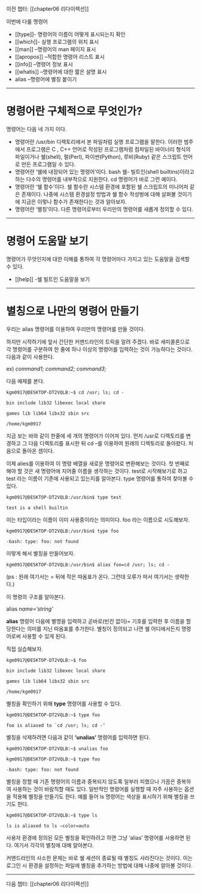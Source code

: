 
이전 챕터: [[chapter06 리다이렉션]]


이번에 다룰 명령어

- [[type]]- 명령어의 이름이 어떻게 표시되는지 확인
- [[which]]- 실행 프로그램의 위치 표시
- [[man]] –명령어의 man 페이지 표시
- [[apropos]] –적합한 명령어 리스트 표시
- [[info]] –명령어 정보 표시
- [[whatis]] –명령어에 대한 짧은 설명 표시
- alias –명령어에 별칭 붙이기


---
# 명령어란 구체적으로 무엇인가?

명령어는 다음 네 가지 이다.


- 명령어란 /usr/bin 디렉토리에서 본 파일처럼 실행 프로그램을 말한다. 이러한 범주에서 프로그램은 C , C++ 언어로 작성된 프로그램처럼 컴파일된 바이너리 형식의 파일이거나 쉘(shell), 펄(Perl), 파이썬(Python), 루비(Ruby) 같은 스크립트 언어로 만든 프로그램일 수 있다.
- 명령어란 ‘쉘에 내장되어 있는 명령어’이다. bash 쉘- 빌트인(shell builtins)이라고 하는 다수의 명령어를 내부적으로 지원한다. cd 명령어가 바로 그런 예이다.
- 명령어란 ‘쉘 함수’이다. 쉘 함수란 시스템 환경에 포함된 쉘 스크립트의 미니어처 같은 존재이다. 나중에 시스템 환경설정 방법과 쉘 함수 작성벙에 대해 살펴볼 것이기에 지금은 이렇나  함수가 존재한다는 것과 알아보자.
- 명령어란 ‘별칭’이다. 다른 명령어로부터 우리만의 명령어를 새롭게 정의할 수 있다.

---

# 명령어 도움말 보기


명령어가 무엇인지에 대한 이해를 통하여 각 명령어마다 가지고 있는 도움말을 검색할 수 있다.

- [[help]] -쉘 빌트인 도움말을 보기

---
# 별칭으로 나만의 명령어 만들기


우리는 alias 명령어를 이용하여 우리만의 명령어를 만들 것이다.

하지만 시작하기에 앞서 간단한 커맨드라인의 트릭을 알려 주겠다. 바로 세미콜론으로 각 명령어를 구분하여 한 줄에 하나 이상의 명령어를 입력하는 것이 가능하다는 것이다. 다음과 같이 사용한다.

ex)
*command1; command2; command3;*

다음 예제를 본다.

``` shell
kgm0917@DESKTOP-DT2VQLB:~$ cd /usr; ls; cd -

bin include lib32 libexec local share

games lib lib64 libx32 sbin src

/home/kgm0917
```

지금 보는 바와 같이 한줄에 세 개의 명령어가 이어져 있다. 먼저 /usr로 디렉토리를 변경하고 그 다음 디렉토리를 표시한 뒤 cd –를 이용하여 원래의 디렉토리로 돌아왔다. 처음으로 돌아온 셈이다.

이제 alies를 이용하여 이 명령 배열을 새로운 명령어로 변환해보는 것이다. 첫 번째로 해야 할 것은 새 명령어에 지어줄 이름을 생각하는 것이다. test로 시작해보기로 하고 test 라는 이름이 기존에 사용되고 있는지를 알아본다. type 명령어를 통하여 찾아볼 수 있다.

```
kgm0917@DESKTOP-DT2VQLB:/usr/bin$ type test

test is a shell builtin
```

이는 타입이라는 이름이 이미 사용중이라는 의미이다. foo 라는 이름으로 시도해보자.


``` shell
kgm0917@DESKTOP-DT2VQLB:/usr/bin$ type foo

-bash: type: foo: not found
```

이렇게 해서 별칭을 만들어보자.


``` shell
kgm0917@DESKTOP-DT2VQLB:/usr/bin$ alias foo=cd /usr; ls; cd -
```

(ps : 원래 여기서는 = 뒤에 작은 따옴표가 온다. 그런데 오류가 떠서 여기서는 생략한다.)

이 명령의 구조를 알아본다.


alias *name=‘string’*


**alias** 명령어 다음에 별명을 입력하고 곧바로(빈칸 없이)= 기호를 입력한 후 이름을 할당한다는 의미를 지닌 따옴표를 추가한다. 별칭이 정의되고 나면 쉘 어디에서든지 명령어로써 사용할 수 있게 된다.

직접 실습해보자.


``` shell
kgm0917@DESKTOP-DT2VQLB:~$ foo

bin include lib32 libexec local share

games lib lib64 libx32 sbin src

/home/kgm0917
```

별칭을 확인하기 위해 **type** 명령어를 사용할 수 있다.


``` shell
kgm0917@DESKTOP-DT2VQLB:~$ type foo

foo is aliased to `cd /usr; ls; cd -‘
```


별칭을 삭제하려면 다음과 같이 **’unalias‘** 명령어를 입력하면 된다.


``` shell
kgm0917@DESKTOP-DT2VQLB:~$ unalias foo

kgm0917@DESKTOP-DT2VQLB:~$ type foo

-bash: type: foo: not found
```


별칭을 정할 때 기존 명령어의 이름과 중복되지 않도록 일부러 피했으나 가끔은 중복하여 사용하는 것이 바람직할 때도 있다. 일반적인 명령어를 실행할 때 자주 사용하는 옵션을 적용해 별칭을 만들기도 한다. 예를 들어 ls 명령어는 색상을 표시하기 위해 별칭을 쓰기도 한다.


``` shell
kgm0917@DESKTOP-DT2VQLB:~$ type ls

ls is aliased to ls —color=auto
```


사용자 환경에 정의된 모든 별칭을 확인하려고 하면 그냥 ‘alias’ 명령어를 사용하면 된다. 여기서 각각의 별칭에 대해 알아본다.

커맨드라인의 사소한 문제는 바로 쉘 셰션이 종료될 때 별칭도 사라진다는 것이다. 이는 로그인 시 환경을 설정하는 파일에 별칭을 추가하는 방법에 대해 나중에 알아볼 것이다.


---
다음 챕터: [[chapter06 리다이렉션]]